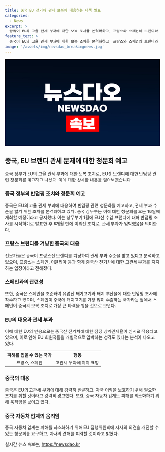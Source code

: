 ```yaml
---
title: 중국 EU 전기차 관세 보복에 대응하는 대책 발표
categories:
  - News
excerpt: >
  중국이 EU의 고율 관세 부과에 대한 보복 조치를 본격화하고, 프랑스와 스페인의 브랜디와 돼지고기를 조준하고 있음이 알려졌다. 중국 상무부는 EU산 브랜디에 대한 반덤핑 관련 청문회 예고, 이로 인해 반덤핑 관세 부과가 임박한 것으로 보인다. 이와 함께 중국은 유럽산 돼지고기와 돼지 부산물에 대한 반덤핑 조사를 시작하고, EU의 중국산 전기차 관세 부과에 대한 강력한 반발을 보이고 있다. 특히 중국은 프랑스산 코냑을 포함한 브랜디를 겨냥하고 있으며, 이러한 상황에서 EU의 자동차 업계 또한 관심을 집중시키고 있다.
feature_text: >
  중국이 EU의 고율 관세 부과에 대한 보복 조치를 본격화하고, 프랑스와 스페인의 브랜디와 돼지고기를 조준하고 있음이 알려졌다. 중국 상무부는 EU산 브랜디에 대한 반덤핑 관련 청문회 예고, 이로 인해 반덤핑 관세 부과가 임박한 것으로 보인다. 이와 함께 중국은 유럽산 돼지고기와 돼지 부산물에 대한 반덤핑 조사를 시작하고, EU의 중국산 전기차 관세 부과에 대한 강력한 반발을 보이고 있다. 특히 중국은 프랑스산 코냑을 포함한 브랜디를 겨냥하고 있으며, 이러한 상황에서 EU의 자동차 업계 또한 관심을 집중시키고 있다.
image: '/assets/img/newsdao_breakingnews.jpg'
---
```


<p><img src="/assets/img/newsdao_breakingnews.jpg" alt="bookingtag 속보" /></p>

<h2 data-ke-size="size26">중국, EU 브랜디 관세 문제에 대한 청문회 예고</h2>

<p data-ke-size="size16">중국 정부가 EU의 고율 관세 부과에 대한 보복 조치로, EU산 브랜디에 대한 반덤핑 관련 청문회를 예고하고 나섰다. 이에 대한 상세한 내용을 알아보겠습니다.</p>

<h3>중국 정부의 반덤핑 조치와 청문회 예고</h3>

<p data-ke-size="size16">중국은 EU의 고율 관세 부과에 대응하여 반덤핑 관련 청문회를 예고하고, 관세 부과 수순을 밟기 위한 조치를 본격화하고 있다. 중국 상무부는 이에 대한 청문회를 오는 18일에 개최할 예정이라고 공지했다. 이는 상무부가 1월에 EU산 수입 브랜디에 대해 반덤핑 조사를 시작하기로 발표한 후 6개월 만에 이뤄진 조치로, 관세 부과가 임박했음을 의미한다.</p>

<h3>프랑스 브랜디를 겨냥한 중국의 대응</h3>

<p data-ke-size="size16">전문가들은 중국이 프랑스산 브랜디를 겨냥하여 관세 부과 수순을 밟고 있다고 분석하고 있으며, 프랑스는 스페인, 이탈리아 등과 함께 중국산 전기차에 대한 고관세 부과를 지지하는 입장이라고 전해졌다.</p>

<h3>스페인과의 관련성</h3>

<p data-ke-size="size16">또한, 중국은 스페인을 조준하여 유럽산 돼지고기와 돼지 부산물에 대한 반덤핑 조사에 착수하고 있으며, 스페인이 중국에 돼지고기를 가장 많이 수출하는 국가라는 점에서 스페인이 중국의 보복 조치로 가장 큰 타격을 입을 것으로 보인다.</p>

<h3>EU의 대응과 관세 부과</h3>

<p data-ke-size="size16">이에 대한 EU의 반응으로는 중국산 전기차에 대한 잠정 상계관세율이 임시로 적용되고 있으며, 이로 인해 EU 회원국들을 개별적으로 압박하는 성격도 있다는 분석이 나오고 있다.</p>

<table>
    <tr>
        <td style="text-align: center; height: 17px;"><b>피해를 입을 수 있는 국가</b></td>
        <td style="text-align: center; height: 17px;"><b>행동</b></td>
    </tr>
    <tr>
        <td style="text-align: center; height: 17px;">프랑스, 스페인</td>
        <td style="text-align: center; height: 17px;">고관세 부과에 지지 표명</td>
    </tr>
</table>

<h3>중국의 대응</h3>

<p data-ke-size="size16">중국은 EU의 고관세 부과에 대해 강력히 반발하고, 자국 이익을 보호하기 위해 필요한 조치를 취할 것이라고 강력히 경고했다. 또한, 중국 자동차 업계도 피해를 최소화하기 위해 움직임을 보이고 있다.</p>

<h3>중국 자동차 업계의 움직임</h3>

<p data-ke-size="size16">중국 자동차 업계는 피해를 최소화하기 위해 EU 집행위원회에 자사의 의견을 개진할 수 있는 청문회를 요구하고, 자사의 견해를 피력할 것이라고 밝혔다.</p>
실시간 뉴스 속보는, <a href="https://newsdao.kr" rel="dofollow">https://newsdao.kr</a>


